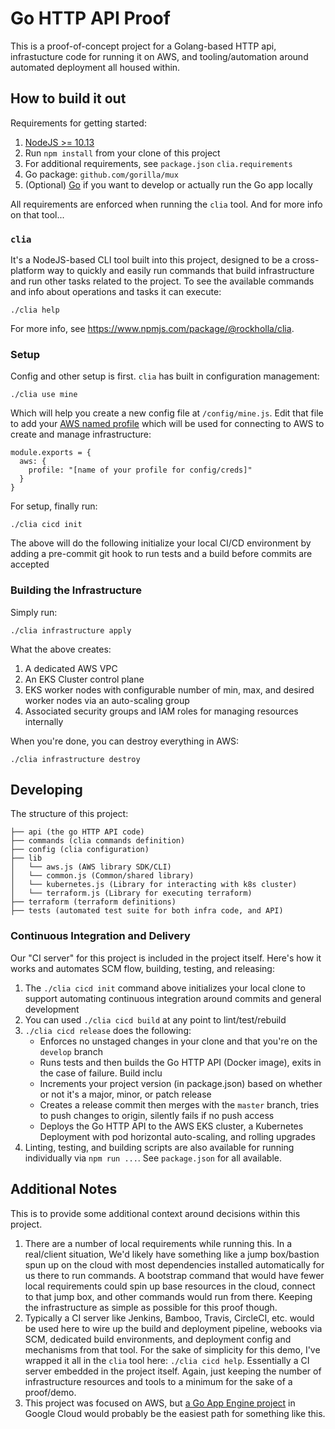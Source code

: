 # Go HTTP API Proof

This is a proof-of-concept project for a Golang-based HTTP api, infrastucture code for running it on AWS, and tooling/automation around automated deployment all housed within.

## How to build it out

Requirements for getting started:

1. [NodeJS >= 10.13](https://github.com/nodenv/nodenv)
2. Run `npm install` from your clone of this project
3. For additional requirements, see `package.json` `clia.requirements`
4. Go package: `github.com/gorilla/mux`
4. (Optional) [Go](https://github.com/syndbg/goenv) if you want to develop or actually run the Go app locally

All requirements are enforced when running the `clia` tool. And for more info on that tool...

### `clia`

It's a NodeJS-based CLI tool built into this project, designed to be a cross-platform way to quickly and easily run commands that build infrastructure and run other tasks related to the project. To see the available commands and info about operations and tasks it can execute:

```
./clia help
```

For more info, see https://www.npmjs.com/package/@rockholla/clia.

### Setup

Config and other setup is first. `clia` has built in configuration management:

```
./clia use mine
```

Which will help you create a new config file at `/config/mine.js`. Edit that file to add your [AWS named profile](https://docs.aws.amazon.com/cli/latest/userguide/cli-multiple-profiles.html) which will be used for connecting to AWS to create and manage infrastructure:

```
module.exports = {
  aws: {
    profile: "[name of your profile for config/creds]"
  }
}
```

For setup, finally run:

```
./clia cicd init
```

The above will do the following initialize your local CI/CD environment by adding a pre-commit git hook to run tests and a build before commits are accepted

### Building the Infrastructure

Simply run:

```
./clia infrastructure apply
```

What the above creates:

1. A dedicated AWS VPC
2. An EKS Cluster control plane
3. EKS worker nodes with configurable number of min, max, and desired worker nodes via an auto-scaling group
4. Associated security groups and IAM roles for managing resources internally

When you're done, you can destroy everything in AWS:

```
./clia infrastructure destroy
```

## Developing

The structure of this project:

```
├── api (the go HTTP API code)
├── commands (clia commands definition)
├── config (clia configuration)
├── lib
│   └── aws.js (AWS library SDK/CLI)
│   └── common.js (Common/shared library)
│   └── kubernetes.js (Library for interacting with k8s cluster)
│   └── terraform.js (Library for executing terraform)
├── terraform (terraform definitions)
├── tests (automated test suite for both infra code, and API)
```

### Continuous Integration and Delivery

Our "CI server" for this project is included in the project itself. Here's how it works and automates SCM flow, building, testing, and releasing:

1. The `./clia cicd init` command above initializes your local clone to support automating continuous integration around commits and general development
2. You can used `./clia cicd build` at any point to lint/test/rebuild
3. `./clia cicd release` does the following:
    * Enforces no unstaged changes in your clone and that you're on the `develop` branch
    * Runs tests and then builds the Go HTTP API (Docker image), exits in the case of failure. Build inclu
    * Increments your project version (in package.json) based on whether or not it's a major, minor, or patch release
    * Creates a release commit then merges with the `master` branch, tries to push changes to origin, silently fails if no push access
    * Deploys the Go HTTP API to the AWS EKS cluster, a Kubernetes Deployment with pod horizontal auto-scaling, and rolling upgrades
4. Linting, testing, and building scripts are also available for running individually via `npm run ...`. See `package.json` for all available.

## Additional Notes

This is to provide some additional context around decisions within this project.

1. There are a number of local requirements while running this. In a real/client situation, We'd likely have something like a jump box/bastion spun up on the cloud with most dependencies installed automatically for us there to run commands. A bootstrap command that would have fewer local requirements could spin up base resources in the cloud, connect to that jump box, and other commands would run from there. Keeping the infrastructure as simple as possible for this proof though.
2. Typically a CI server like Jenkins, Bamboo, Travis, CircleCI, etc. would be used here to wire up the build and deployment pipeline, webooks via SCM, dedicated build environments, and deployment config and mechanisms from that tool. For the sake of simplicity for this demo, I've wrapped it all in the `clia` tool here: `./clia cicd help`. Essentially a CI server embedded in the project itself. Again, just keeping the number of infrastructure resources and tools to a minimum for the sake of a proof/demo.
3. This project was focused on AWS, but [a Go App Engine project](https://cloud.google.com/appengine/docs/standard/go/quickstart) in Google Cloud would probably be the easiest path for something like this.
